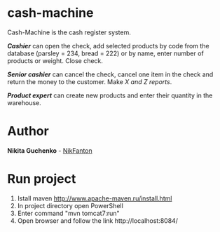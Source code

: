 # cash-machine
Cash-Machine is the cash register system. 

***Cashier*** can open the check, add selected products by code from the database (parsley = 234, bread = 222) or by name, enter number of products or weight. Close check. 

***Senior cashier*** can cancel the check, cancel one item in the check and return the money to the customer.
Make *X and Z reports*.

***Product expert*** can create new products and enter their quantity in the warehouse.

# Author
**Nikita Guchenko** - [NikFanton](https://github.com/NikFanton)

# Run project

1. Istall maven http://www.apache-maven.ru/install.html
2. In project directory open PowerShell
3. Enter command "mvn tomcat7:run"
4. Open browser and follow the link http://localhost:8084/